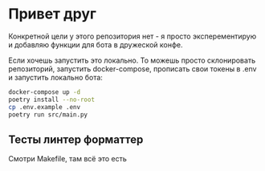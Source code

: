 
# Привет друг

Конкретной цели у этого репозитория нет -
я просто эксперементирую и добавляю функции для бота в дружеской конфе.

Если хочешь запустить это локально.
То можешь просто склонировать репозиторий, запустить docker-compose,
прописать свои токены в .env и запустить локально бота:

```bash
docker-compose up -d
poetry install --no-root
cp .env.example .env
poetry run src/main.py
```

## Тесты линтер форматтер

Смотри Makefile, там всё это есть
